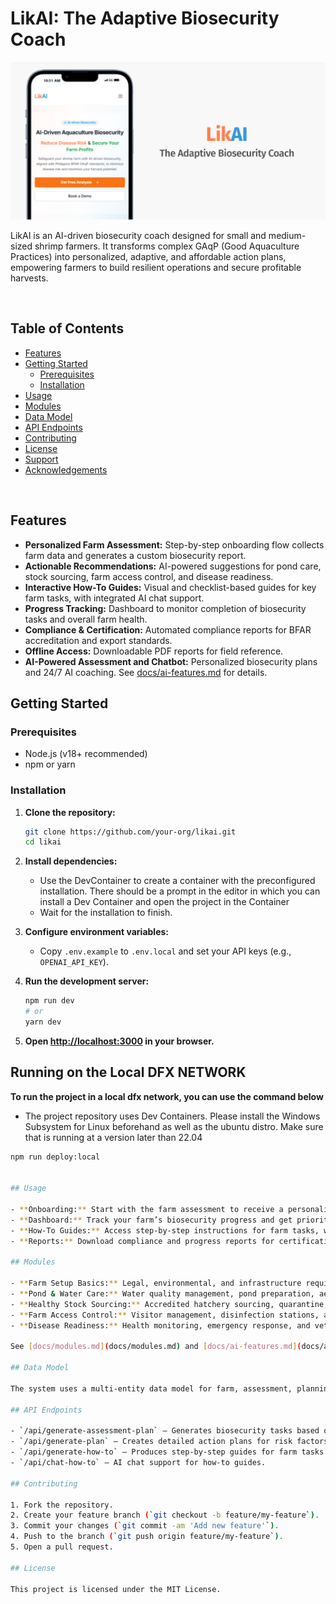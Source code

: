 # LikAI: The Adaptive Biosecurity Coach

![LikAI Cover](public/cover-photo.png)

LikAI is an AI-driven biosecurity coach designed for small and medium-sized shrimp farmers. It transforms complex GAqP (Good Aquaculture Practices) into personalized, adaptive, and affordable action plans, empowering farmers to build resilient operations and secure profitable harvests.

<br>

## Table of Contents

- [Features](#features)
- [Getting Started](#getting-started)
  - [Prerequisites](#prerequisites)
  - [Installation](#installation)
- [Usage](#usage)
- [Modules](#modules)
- [Data Model](#data-model)
- [API Endpoints](#api-endpoints)
- [Contributing](#contributing)
- [License](#license)
- [Support](#support)
- [Acknowledgements](#acknowledgements)

<br>

## Features

- **Personalized Farm Assessment:** Step-by-step onboarding flow collects farm data and generates a custom biosecurity report.
- **Actionable Recommendations:** AI-powered suggestions for pond care, stock sourcing, farm access control, and disease readiness.
- **Interactive How-To Guides:** Visual and checklist-based guides for key farm tasks, with integrated AI chat support.
- **Progress Tracking:** Dashboard to monitor completion of biosecurity tasks and overall farm health.
- **Compliance & Certification:** Automated compliance reports for BFAR accreditation and export standards.
- **Offline Access:** Downloadable PDF reports for field reference.
- **AI-Powered Assessment and Chatbot:** Personalized biosecurity plans and 24/7 AI coaching. See [docs/ai-features.md](docs/ai-features.md) for details.

## Getting Started

### Prerequisites

- Node.js (v18+ recommended)
- npm or yarn

### Installation

1. **Clone the repository:**

   ```sh
   git clone https://github.com/your-org/likai.git
   cd likai
   ```

2. **Install dependencies:**
   - Use the DevContainer to create a container with the preconfigured installation. There should be a prompt in the editor in which you can install a Dev Container and open the project in the Container
   - Wait for the installation to finish.


3. **Configure environment variables:**
   - Copy `.env.example` to `.env.local` and set your API keys (e.g., `OPENAI_API_KEY`).

4. **Run the development server:**

   ```sh
   npm run dev
   # or
   yarn dev
   ```

5. **Open [http://localhost:3000](http://localhost:3000) in your browser.**

## Running on the Local DFX NETWORK

**To run the project in a local dfx network, you can use the command below**
   - The project repository uses Dev Containers. Please install the Windows Subsystem for Linux beforehand as well as the ubuntu distro. Make sure that is running at a version later than 22.04

   ```sh
   npm run deploy:local


## Usage

- **Onboarding:** Start with the farm assessment to receive a personalized action plan.
- **Dashboard:** Track your farm’s biosecurity progress and get priority actions.
- **How-To Guides:** Access step-by-step instructions for farm tasks, with AI chat for troubleshooting.
- **Reports:** Download compliance and progress reports for certification and record-keeping.

## Modules

- **Farm Setup Basics:** Legal, environmental, and infrastructure requirements.
- **Pond & Water Care:** Water quality management, pond preparation, aeration, and effluent handling.
- **Healthy Stock Sourcing:** Accredited hatchery sourcing, quarantine, and stocking protocols.
- **Farm Access Control:** Visitor management, disinfection stations, and equipment hygiene.
- **Disease Readiness:** Health monitoring, emergency response, and veterinary compliance.

See [docs/modules.md](docs/modules.md) and [docs/ai-features.md](docs/ai-features.md) for full module and AI details.

## Data Model

The system uses a multi-entity data model for farm, assessment, planning, and reporting. See [docs/onboarding-erd.md](docs/onboarding-erd.md) for the ERD and entity descriptions.

## API Endpoints

- `/api/generate-assessment-plan` – Generates biosecurity tasks based on farm data.
- `/api/generate-plan` – Creates detailed action plans for risk factors.
- `/api/generate-how-to` – Produces step-by-step guides for farm tasks.
- `/api/chat-how-to` – AI chat support for how-to guides.

## Contributing

1. Fork the repository.
2. Create your feature branch (`git checkout -b feature/my-feature`).
3. Commit your changes (`git commit -am 'Add new feature'`).
4. Push to the branch (`git push origin feature/my-feature`).
5. Open a pull request.

## License

This project is licensed under the MIT License.
